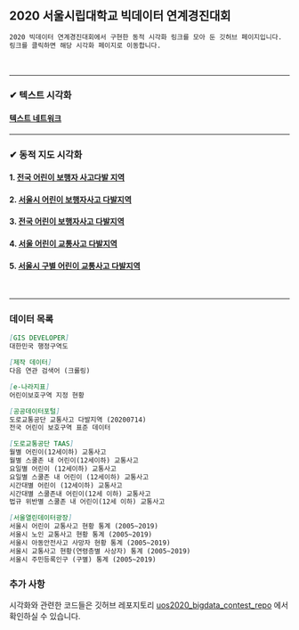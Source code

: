 ## 2020 서울시립대학교 빅데이터 연계경진대회
```markdown
2020 빅데이터 연계경진대회에서 구현한 동적 시각화 링크를 모아 둔 깃허브 페이지입니다.
링크를 클릭하면 해당 시각화 페이지로 이동합니다.
```
<br>


---

### ✔ 텍스트 시각화
#### [텍스트 네트워크](https://angelfox4.github.io/Portfolio/network/) <br>
---
### ✔ 동적 지도 시각화
#### 1. [전국 어린이 보행자 사고다발 지역](https://rawcdn.githack.com/yourmean/uos2020_bigdata_contest/00abccde999a5343d2fa5ac1d5e0f0beff52e222/map_1.html) <br>
#### 2. [서울시 어린이 보행자사고 다발지역](https://rawcdn.githack.com/yourmean/uos2020_bigdata_contest/00abccde999a5343d2fa5ac1d5e0f0beff52e222/map_2.html) <br>
#### 3. [전국 어린이 보행자사고 다발지역](https://rawcdn.githack.com/yourmean/uos2020_bigdata_contest/00abccde999a5343d2fa5ac1d5e0f0beff52e222/map_3.html) <br>
#### 4. [서울 어린이 교통사고 다발지역](https://rawcdn.githack.com/yourmean/uos2020_bigdata_contest/00abccde999a5343d2fa5ac1d5e0f0beff52e222/map_4.html) <br>
#### 5. [서울시 구별 어린이 교통사고 다발지역](https://rawcdn.githack.com/yourmean/uos2020_bigdata_contest/00abccde999a5343d2fa5ac1d5e0f0beff52e222/map_5.html) <br>
<br>

---
### 데이터 목록
```markdown
[GIS DEVELOPER] 
대한민국 행정구역도

[제작 데이터] 
다음 연관 검색어 (크롤링)

[e-나라지표] 
어린이보호구역 지정 현황

[공공데이터포털]
도로교통공단 교통사고 다발지역 (20200714)
전국 어린이 보호구역 표준 데이터

[도로교통공단 TAAS]
월별 어린이(12세이하) 교통사고 
월별 스쿨존 내 어린이(12세이하) 교통사고 
요일별 어린이 (12세이하) 교통사고 
요일별 스쿨존 내 어린이 (12세이하) 교통사고 
시간대별 어린이 (12세이하) 교통사고 
시간대별 스쿨존내 어린이(12세 이하) 교통사고 
법규 위반별 스쿨존 내 어린이(12세 이하) 교통사고

[서울열린데이터광장] 
서울시 어린이 교통사고 현황 통계 (2005~2019)
서울시 노인 교통사고 현황 통계 (2005~2019) 
서울시 아동안전사고 사망자 현황 통계 (2005~2019) 
서울시 교통사고 현황(연령층별 사상자) 통계 (2005~2019) 
서울시 주민등록인구 (구별) 통계 (2005~2019)
```

### 추가 사항
시각화와 관련한 코드들은 깃허브 레포지토리 [uos2020_bigdata_contest_repo](https://github.com/yourmean/uos2020_bigdata_contest) 에서 확인하실 수 있습니다.
